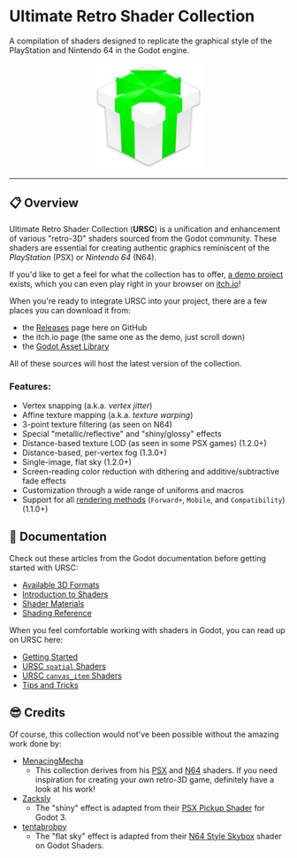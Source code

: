 # Ultimate Retro Shader Collection
A compilation of shaders designed to replicate the graphical style of the PlayStation and Nintendo 64 in the Godot engine.

<p align="center">
<img alt="URSC Logo" src="docs/images/logo.png" width="192">
</p>

---

## :clipboard: Overview

Ultimate Retro Shader Collection (**URSC**) is a unification and enhancement of various "retro-3D" shaders sourced from the Godot community. These shaders are essential for creating authentic graphics reminiscent of the *PlayStation* (PSX) or *Nintendo 64* (N64).

If you'd like to get a feel for what the collection has to offer, [a demo project](https://github.com/Zorochase/ultimate-retro-shader-collection-demo) exists, which you can even play right in your browser on [itch.io](https://zorochase.itch.io/ultimate-retro-shader-collection-for-godot)!

When you're ready to integrate URSC into your project, there are a few places you can download it from:
- the [Releases](https://github.com/Zorochase/ultimate-retro-shader-collection/releases) page here on GitHub
- the itch.io page (the same one as the demo, just scroll down)
- the [Godot Asset Library](https://godotengine.org/asset-library/asset/2989)

All of these sources will host the latest version of the collection.

### Features:
- Vertex snapping (a.k.a. *vertex jitter*)
- Affine texture mapping (a.k.a. *texture warping*)
- 3-point texture filtering (as seen on N64)
- Special "metallic/reflective" and "shiny/glossy" effects
- Distance-based texture LOD (as seen in some PSX games) (1.2.0+)
- Distance-based, per-vertex fog (1.3.0+)
- Single-image, flat sky (1.2.0+)
- Screen-reading color reduction with dithering and additive/subtractive fade effects
- Customization through a wide range of uniforms and macros
- Support for all [rendering methods](https://docs.godotengine.org/en/stable/contributing/development/core_and_modules/internal_rendering_architecture.html#rendering-methods) (`Forward+`, `Mobile`, and `Compatibility`) (1.1.0+)

## :book: Documentation

Check out these articles from the Godot documentation before getting started with URSC:
- [Available 3D Formats](https://docs.godotengine.org/en/stable/tutorials/assets_pipeline/importing_3d_scenes/available_formats.html)
- [Introduction to Shaders](https://docs.godotengine.org/en/stable/tutorials/shaders/introduction_to_shaders.html)
- [Shader Materials](https://docs.godotengine.org/en/stable/tutorials/shaders/shader_materials.html)
- [Shading Reference](https://docs.godotengine.org/en/stable/tutorials/shaders/shader_reference/index.html)

When you feel comfortable working with shaders in Godot, you can read up on URSC here:
- [Getting Started](docs/getting_started.md)
- [URSC `spatial` Shaders](docs/spatial_shaders.md)
- [URSC `canvas_item` Shaders](docs/canvas_item_shaders.md)
- [Tips and Tricks](docs/tips_and_tricks.md)

## :sunglasses: Credits

Of course, this collection would not've been possible without the amazing work done by:

- [MenacingMecha](https://menacingmecha.itch.io/)
  - This collection derives from his [PSX](https://github.com/MenacingMecha/godot-psx-style-demo) and [N64](https://github.com/MenacingMecha/godot-n64-shader-demo) shaders. If you need inspiration for creating your own retro-3D game, definitely have a look at his work!
- [Zacksly](https://zacksly.itch.io/)
  - The "shiny" effect is adapted from their [PSX Pickup Shader](https://zacksly.itch.io/psx-pickup-shader) for Godot 3.
- [tentabrobpy](https://godotshaders.com/author/tentabrobpy/)
  - The "flat sky" effect is adapted from their [N64 Style Skybox](https://godotshaders.com/shader/n64-style-skybox/) shader on Godot Shaders.
